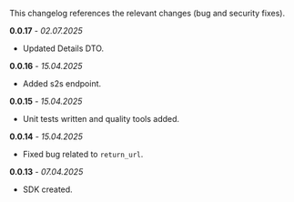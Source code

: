 This changelog references the relevant changes (bug and security fixes).

**0.0.17** - _02.07.2025_
* Updated Details DTO.

**0.0.16** - _15.04.2025_
* Added s2s endpoint.

**0.0.15** - _15.04.2025_
* Unit tests written and quality tools added.

**0.0.14** - _15.04.2025_
* Fixed bug related to `return_url`.

**0.0.13** - _07.04.2025_
* SDK created.
